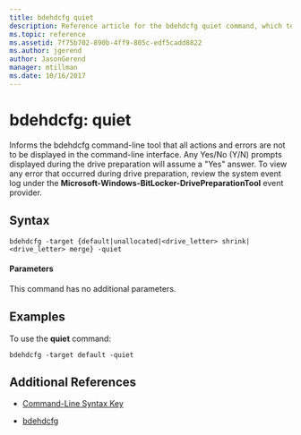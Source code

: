 ```yaml
---
title: bdehdcfg quiet
description: Reference article for the bdehdcfg quiet command, which tells bdehdcfg to not display all actions and errors.
ms.topic: reference
ms.assetid: 7f75b702-890b-4ff9-805c-edf5cadd8822
ms.author: jgerend
author: JasonGerend
manager: mtillman
ms.date: 10/16/2017
---
```


# bdehdcfg: quiet

Informs the bdehdcfg command-line tool that all actions and errors are not to be displayed in the command-line interface. Any Yes/No (Y/N) prompts displayed during the drive preparation will assume a "Yes" answer. To view any error that occurred during drive preparation, review the system event log under the **Microsoft-Windows-BitLocker-DrivePreparationTool** event provider.

## Syntax

```
bdehdcfg -target {default|unallocated|<drive_letter> shrink|<drive_letter> merge} -quiet
```

#### Parameters

This command has no additional parameters.

## Examples

To use the **quiet** command:

```
bdehdcfg -target default -quiet
```

## Additional References

- [Command-Line Syntax Key](command-line-syntax-key.md)

- [bdehdcfg](bdehdcfg.md)
